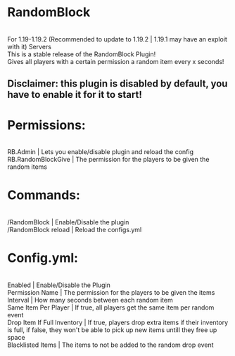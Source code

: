 # RandomBlock
<br>For 1.19-1.19.2 (Recommended to update to 1.19.2 | 1.19.1 may have an exploit with it) Servers
<br>This is a stable release of the RandomBlock Plugin!
<br> Gives all players with a certain permission a random item every x seconds!
<br><h2>Disclaimer: this plugin is disabled by default, you have to enable it for it to start!
# Permissions:

<br>RB.Admin | Lets you enable/disable plugin and reload the config
<br>RB.RandomBlockGive | The permission for the players to be given the random items
# Commands:

<br>/RandomBlock | Enable/Disable the plugin
<br>/RandomBlock reload | Reload the configs.yml
# Config.yml:

<br>Enabled | Enable/Disable the Plugin
<br>Permission Name | The permission for the players to be given the items
<br>Interval | How many seconds between each random item
<br>Same Item Per Player | If true, all players get the same item per random event
<br>Drop Item If Full Inventory | If true, players drop extra items if their inventory is full, if false, they won't be able to pick up new items untill they free up space
<br>Blacklisted Items | The items to not be added to the random drop event
